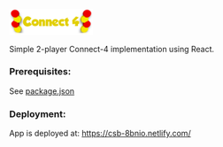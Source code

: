 <img src="https://github.com/guryaniv/reactConnect4/blob/master/src/connect4logo.png" width=30% alt="Connect4"></img>

Simple 2-player Connect-4 implementation using React.
### Prerequisites:
See <a href="https://github.com/guryaniv/reactConnect4/blob/master/package.json">package.json</a>

### Deployment:
App is deployed at: https://csb-8bnio.netlify.com/
